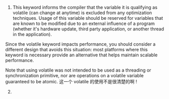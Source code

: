 
1. This keyword informs the compiler that the variable it is qualifying as volatile (can change at anytime) is excluded from any optimization techniques. Usage of this variable should be reserved for variables that are known to be modified due to an external influence of a program (whether it's hardware update, third party application, or another thread in the application).

Since the volatile keyword impacts performance, you should consider a different design that avoids this situation: most platforms where this keyword is necessary provide an alternative that helps maintain scalable performance.

Note that using volatile was not intended to be used as a threading or synchronization primitive, nor are operations on a volatile variable guaranteed to be atomic.
这一个 volatile 的使用不是很清楚的啊 !

2. 




